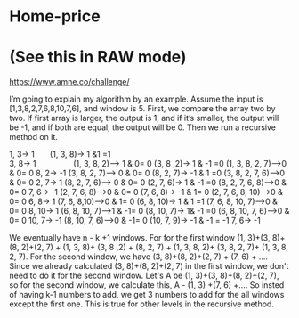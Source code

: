 # Home-price
# (See this in RAW mode)
https://www.amne.co/challenge/

I’m going to explain my algorithm by an example.
Assume the input is [1,3,8,2,7,6,8,10,7,6], and window is 5.
First, we compare the array two by two. If first array is larger, the output is 1, and if it’s smaller, the output will be -1, and if both are equal, the output will be 0. Then we run a recursive method on it.

1, 3-> 1
		        (1, 3, 8)-> 1 &1 =1    
3, 8-> 1					                  (1, 3, 8, 2)--> 1 & 0= 0
		        (3, 8 ,2)-> 1 & -1 =0                               (1, 3, 8, 2, 7)-->0 & 0= 0
8, 2->  -1					                (3, 8, 2, 7)--> 0 & 0= 0
		        (8, 2, 7)-> -1 & 1 =0                               (3, 8, 2, 7, 6)-->0 & 0= 0
2, 7->  1					                  (8, 2, 7, 6)--> 0 & 0= 0
		        (2, 7, 6)-> 1 & -1 =0                               (8, 2, 7, 6, 8)-->0 & 0= 0
7, 6->  -1					                (2, 7, 6, 8)-->0 & 0= 0
		        (7, 6, 8)-> -1 & 1= 0                               (2, 7, 6, 8, 10)-->0 & 0= 0
6, 8->  1					                  (7, 6, 8,10)-->0 & 1= 0
		        (6, 8, 10)-> 1 & 1 =1                               (7, 6, 8, 10, 7)-->0 & 0= 0
8, 10->  1					                (6, 8, 10, 7)-->1 & -1= 0
		        (8, 10, 7)-> 1& -1 =0                               (6, 8, 10, 7, 6)-->0 & 0= 0
10, 7->  -1					                (8, 10, 7, 6)-->0 & -1= 0
		        (10, 7, 9)-> -1 & -1 = -1
7, 6->  -1

We eventually have n - k +1 windows. For for the first window (1, 3)+(3, 8)+(8, 2)+(2, 7) + (1, 3, 8)+ (3, 8 ,2) + (8, 2, 7) + (1, 3, 8, 2)+ (3, 8, 2, 7)+ (1, 3, 8, 2, 7). For the second window, we have (3, 8)+(8, 2)+(2, 7) + (7, 6) + .... Since we already calculated (3, 8)+(8, 2)+(2, 7) in the first window, we don't need to do it for the second window. Let's A be (1, 3)+(3, 8)+(8, 2)+(2, 7), so for the second window, we calculate this, A - (1, 3) +(7, 6) +.... So insted of having k-1 numbers to add, we get 3 numbers to add for the all windows except the first one. This is true for other levels in the recursive method. 
 
